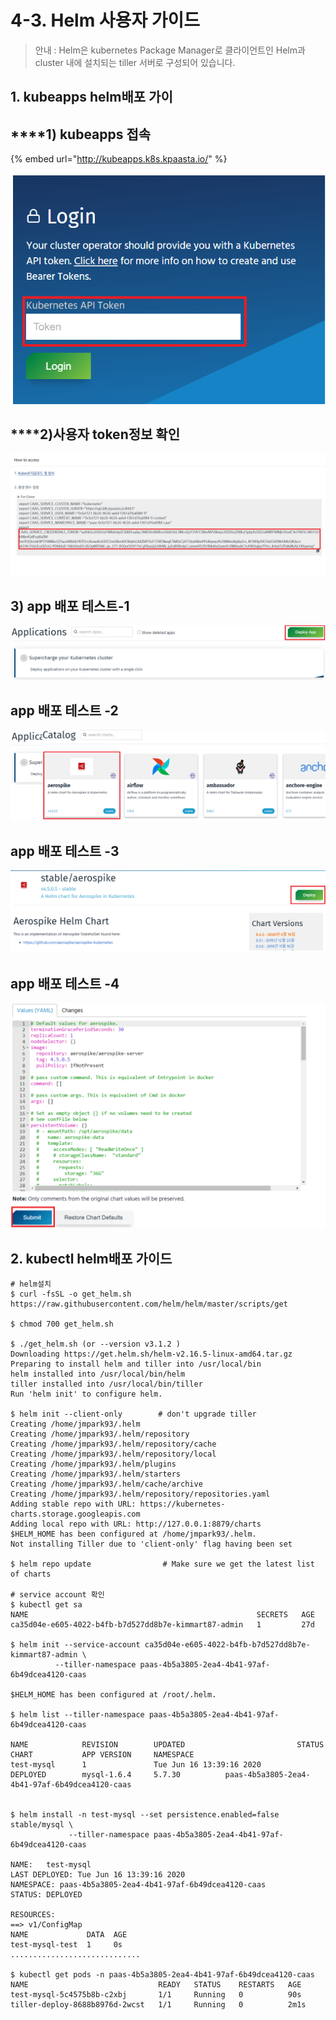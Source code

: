 # 4-3. Helm 사용자 가이드

> 안내 : Helm은 kubernetes Package Manager로 클라이언트인 Helm과 cluster 내에 설치되는 tiller 서버로 구성되어 있습니다.



## 1. kubeapps helm배포 가이

##   ****1\) kubeapps 접속

{% embed url="http://kubeapps.k8s.kpaasta.io/" %}

![](../../.gitbook/assets/image%20%28104%29.png)

##    ****2\)**사용자 token정보 확인**

![](../../.gitbook/assets/image%20%28127%29.png)

##  **3\) app 배포 테스트-1** 

![](../../.gitbook/assets/image%20%2890%29.png)

##      **app 배포 테스트 -2**

![](../../.gitbook/assets/image%20%28102%29.png)

##      **app 배포 테스트 -3**

![](../../.gitbook/assets/image%20%28128%29.png)

##      **app 배포 테스트 -4**

![](../../.gitbook/assets/appsdeploy3.png)

## 2. kubectl helm배포 가이드

```text
# helm설치
$ curl -fsSL -o get_helm.sh https://raw.githubusercontent.com/helm/helm/master/scripts/get

$ chmod 700 get_helm.sh

$ ./get_helm.sh (or --version v3.1.2 ) 
Downloading https://get.helm.sh/helm-v2.16.5-linux-amd64.tar.gz
Preparing to install helm and tiller into /usr/local/bin
helm installed into /usr/local/bin/helm
tiller installed into /usr/local/bin/tiller
Run 'helm init' to configure helm.

$ helm init --client-only        # don't upgrade tiller
Creating /home/jmpark93/.helm
Creating /home/jmpark93/.helm/repository
Creating /home/jmpark93/.helm/repository/cache
Creating /home/jmpark93/.helm/repository/local
Creating /home/jmpark93/.helm/plugins
Creating /home/jmpark93/.helm/starters
Creating /home/jmpark93/.helm/cache/archive
Creating /home/jmpark93/.helm/repository/repositories.yaml
Adding stable repo with URL: https://kubernetes-charts.storage.googleapis.com
Adding local repo with URL: http://127.0.0.1:8879/charts
$HELM_HOME has been configured at /home/jmpark93/.helm.
Not installing Tiller due to 'client-only' flag having been set

$ helm repo update                # Make sure we get the latest list of charts

# service account 확인
$ kubectl get sa
NAME                                                   SECRETS   AGE
ca35d04e-e605-4022-b4fb-b7d527dd8b7e-kimmart87-admin   1         27d

$ helm init --service-account ca35d04e-e605-4022-b4fb-b7d527dd8b7e-kimmart87-admin \
          --tiller-namespace paas-4b5a3805-2ea4-4b41-97af-6b49dcea4120-caas
          
$HELM_HOME has been configured at /root/.helm.

$ helm list --tiller-namespace paas-4b5a3805-2ea4-4b41-97af-6b49dcea4120-caas

NAME            REVISION        UPDATED                         STATUS          CHART           APP VERSION     NAMESPACE
test-mysql      1               Tue Jun 16 13:39:16 2020        DEPLOYED        mysql-1.6.4     5.7.30          paas-4b5a3805-2ea4-4b41-97af-6b49dcea4120-caas


$ helm install -n test-mysql --set persistence.enabled=false stable/mysql \
             --tiller-namespace paas-4b5a3805-2ea4-4b41-97af-6b49dcea4120-caas
             
NAME:   test-mysql
LAST DEPLOYED: Tue Jun 16 13:39:16 2020
NAMESPACE: paas-4b5a3805-2ea4-4b41-97af-6b49dcea4120-caas
STATUS: DEPLOYED

RESOURCES:
==> v1/ConfigMap
NAME             DATA  AGE
test-mysql-test  1     0s
.............................   

$ kubectl get pods -n paas-4b5a3805-2ea4-4b41-97af-6b49dcea4120-caas
NAME                             READY   STATUS    RESTARTS   AGE
test-mysql-5c4575b8b-c2xbj       1/1     Running   0          90s
tiller-deploy-8688b8976d-2wcst   1/1     Running   0          2m1s
          
```

